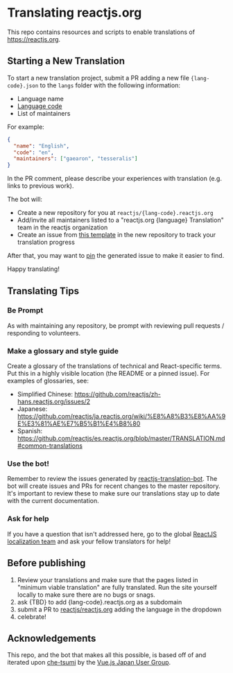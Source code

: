 # Translating reactjs.org

This repo contains resources and scripts to enable translations of https://reactjs.org.

## Starting a New Translation

To start a new translation project, submit a PR adding a new file `{lang-code}.json`
to the `langs` folder with the following information:

* Language name
* [Language code](https://en.wikipedia.org/wiki/List_of_ISO_639-1_codes)
* List of maintainers

For example:

```json
{
  "name": "English",
  "code": "en",
  "maintainers": ["gaearon", "tesseralis"]
}
```

In the PR comment, please describe your experiences with translation (e.g. links to previous work).

The bot will:

* Create a new repository for you at `reactjs/{lang-code}.reactjs.org`
* Add/invite all maintainers listed to a "reactjs.org {language} Translation" team in the reactjs organization
* Create an issue from [this template](./PROGRESS.template.md) in the new repository to track your translation progress

After that, you may want to [pin](https://help.github.com/articles/pinning-an-issue-to-your-repository/) the generated issue to make it easier to find.

Happy translating!

## Translating Tips

### Be Prompt

As with maintaining any repository, be prompt with reviewing pull requests / responding to volunteers.

### Make a glossary and style guide

Create a glossary of the translations of technical and React-specific terms. Put this in a highly visible location (the README or a pinned issue). For examples of glossaries, see:

* Simplified Chinese: https://github.com/reactjs/zh-hans.reactjs.org/issues/2
* Japanese: https://github.com/reactjs/ja.reactjs.org/wiki/%E8%A8%B3%E8%AA%9E%E3%81%AE%E7%B5%B1%E4%B8%80
* Spanish: https://github.com/reactjs/es.reactjs.org/blob/master/TRANSLATION.md#common-translations

### Use the bot!

Remember to review the issues generated by [reactjs-translation-bot](https://github.com/reactjs-translation-bot). The bot will create issues and PRs for recent changes to the master repository. It's important to review these to make sure our translations stay up to date with the current documentation.

### Ask for help

If you have a question that isn't addressed here, go to the global [ReactJS localization team](https://github.com/orgs/reactjs/teams/reactjs-org-localization) and ask your fellow translators for help!

## Before publishing

1. Review your translations and make sure that the pages listed in "minimum viable translation" are fully translated. Run the site yourself locally to make sure there are no bugs or snags.
2. ask {TBD} to add {lang-code}.reactjs.org as a subdomain
3. submit a PR to [reactjs/reactjs.org](https://github.com/reactjs/reactjs.org) adding the language in the dropdown
4. celebrate!

## Acknowledgements

This repo, and the bot that makes all this possible, is based off of and iterated upon [che-tsumi](https://github.com/vuejs-jp/che-tsumi/tree/master/lib) by the [Vue.js Japan User Group](https://github.com/vuejs-jp).
